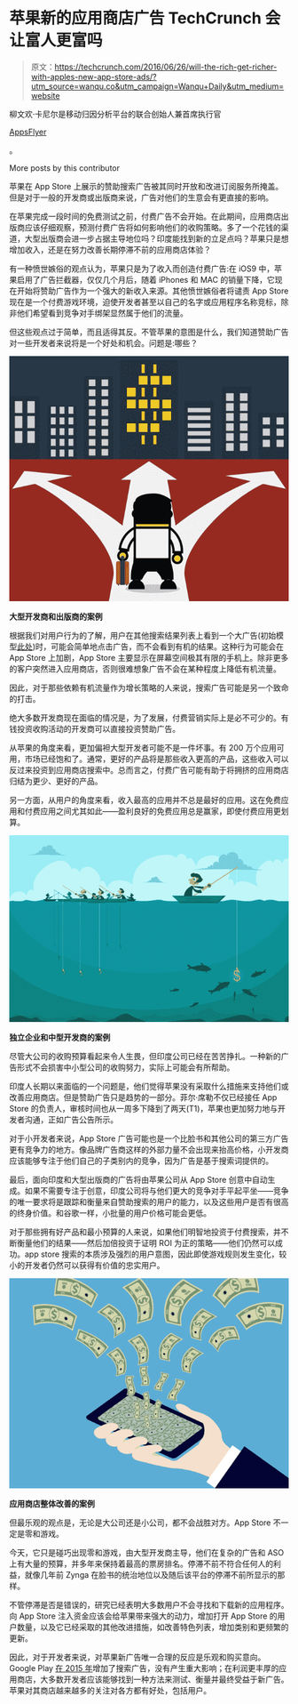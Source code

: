 # 苹果新的应用商店广告 TechCrunch 会让富人更富吗

> 原文：<https://techcrunch.com/2016/06/26/will-the-rich-get-richer-with-apples-new-app-store-ads/?utm_source=wanqu.co&utm_campaign=Wanqu+Daily&utm_medium=website>

柳文欢·卡尼尔是移动归因分析平台的联合创始人兼首席执行官

[AppsFlyer](http://www.appsflyer.com/)

。

More posts by this contributor

苹果在 App Store 上展示的赞助搜索广告被其同时开放和改进订阅服务所掩盖。但是对于一般的开发商或出版商来说，广告对他们的生意会有更直接的影响。

在苹果完成一段时间的免费测试之前，付费广告不会开始。在此期间，应用商店出版商应该仔细观察，预测付费广告将如何影响他们的收购策略。多了一个花钱的渠道，大型出版商会进一步占据主导地位吗？印度能找到新的立足点吗？苹果只是想增加收入，还是在努力改善长期停滞不前的应用商店体验？

有一种愤世嫉俗的观点认为，苹果只是为了收入而创造付费广告:在 iOS9 中，苹果启用了广告拦截器，仅仅几个月后，随着 iPhones 和 MAC 的销量下降，它现在开始将赞助广告作为一个强大的新收入来源。其他愤世嫉俗者将谴责 App Store 现在是一个付费游戏环境，迫使开发者甚至以自己的名字或应用程序名称竞标，除非他们希望看到竞争对手绑架显然属于他们的流量。

但这些观点过于简单，而且适得其反。不管苹果的意图是什么，我们知道赞助广告对一些开发者来说将是一个好处和机会。问题是:哪些？

![moneypaths](img/7d18dade18a145106158d1d2de2dc7ab.png)

**大型开发商和出版商的案例**

根据我们对用户行为的了解，用户在其他搜索结果列表上看到一个大广告(初始模型[此处](https://developer.apple.com/app-store/search-ads/))时，可能会简单地点击广告，而不会看到有机的结果。这种行为可能会在 App Store 上加剧，App Store 主要显示在屏幕空间极其有限的手机上。除非更多的客户突然进入应用商店，否则很难想象广告不会在某种程度上降低有机流量。

因此，对于那些依赖有机流量作为增长策略的人来说，搜索广告可能是另一个致命的打击。

绝大多数开发商现在面临的情况是，为了发展，付费营销实际上是必不可少的。有钱投资收购活动的开发商可以直接投资赞助广告。

从苹果的角度来看，更加偏袒大型开发者可能不是一件坏事。有 200 万个应用可用，市场已经饱和了。通常，更好的产品将是那些收入更高的产品，这些收入可以反过来投资到应用商店搜索中。总而言之，付费广告可能有助于将拥挤的应用商店归结为更少、更好的产品。

另一方面，从用户的角度来看，收入最高的应用并不总是最好的应用。这在免费应用和付费应用之间尤其如此——盈利良好的免费应用总是赢家，即使付费应用更划算。

![fishmoney](img/addd451a4ffb2be35afa03ff62d63ca3.png)

**独立企业和中型开发商的案例**

尽管大公司的收购预算看起来令人生畏，但印度公司已经在苦苦挣扎。一种新的广告形式不会损害中小型公司的收购努力，实际上可能会有所帮助。

印度人长期以来面临的一个问题是，他们觉得苹果没有采取什么措施来支持他们或改善应用商店。但是赞助广告只是趋势的一部分。菲尔·席勒不仅已经接任 App Store 的负责人，审核时间也从一周多下降到了两天(T1)，苹果也更加努力地与开发者沟通，正如广告公告所示。

对于小开发者来说，App Store 广告可能也是一个比脸书和其他公司的第三方广告更有竞争力的地方。像品牌广告商这样的外部力量不会出现来抬高价格，小开发商应该能够专注于他们自己的子类别内的竞争，因为广告是基于搜索词提供的。

最后，面向印度和大型出版商的广告将由苹果公司从 App Store 创意中自动生成。如果不需要专注于创意，印度公司将与他们更大的竞争对手平起平坐——竞争的唯一要求将是跟踪和衡量来自赞助搜索的用户的能力，以及这些用户是否有很高的终身价值。和谷歌一样，小批量的用户价格可能会更低。

对于那些拥有好产品和最小预算的人来说，如果他们明智地投资于付费搜索，并不断衡量他们的结果——然后加倍投资于证明 ROI 为正的策略——他们仍然可以成功。app store 搜索的本质涉及强烈的用户意图，因此即使游戏规则发生变化，较小的开发者仍然可以获得有价值的忠实用户。

![moneyphone](img/ae09f28c89ff83975f00118e5cc1133a.png)

**应用商店整体改善的案例**

但最乐观的观点是，无论是大公司还是小公司，都不会战胜对方。App Store 不一定是零和游戏。

今天，它只是碰巧出现零和游戏，由大型开发商主导，他们在复杂的广告和 ASO 上有大量的预算，并多年来保持着最高的票房排名。停滞不前不符合任何人的利益，就像几年前 Zynga 在脸书的统治地位以及随后该平台的停滞不前所显示的那样。

不管停滞是否是错误的，研究已经表明大多数用户不会寻找和下载新的应用程序。向 App Store 注入资金应该会给苹果带来强大的动力，增加打开 App Store 的用户数量，以及它已经采取的其他改进措施，如改善特色列表，增加类别和更频繁的更新。

因此，对于开发者来说，对苹果新广告唯一合理的反应是乐观和购买意向。Google Play [在 2015 年](https://adwords.googleblog.com/2015/07/launching-search-ads-on-play.html)增加了搜索广告，没有产生重大影响；在利润更丰厚的应用商店，大多数开发者应该能够找到一种方法来测试、衡量并最终受益于新广告。苹果对其商店越来越多的关注对各方都有好处，包括用户。
